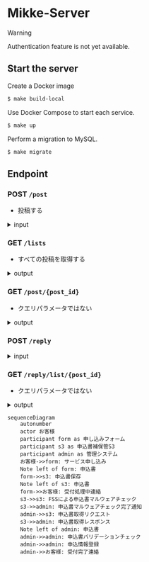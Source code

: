 # Mikke-Server
> [!WARNING]
> Authentication feature is not yet available.

[//]: # (> [!CAUTION])

[//]: # (> 実運用する際は鍵を新たに生成して、秘密鍵は絶対に公開しないでください。)
## Start the server
Create a Docker image
```zsh
$ make build-local
```
Use Docker Compose to start each service.
```zsh
$ make up
```
Perform a migration to MySQL.
```zsh
$ make migrate
```

## Endpoint

[//]: # (- `/login`)

[//]: # (<details>)

[//]: # (<summary>input</summary>)

[//]: # ()
[//]: # (```json)

[//]: # ({)

[//]: # (  "title": "ここにタイトルが入る",)

[//]: # (  "comment": "ここにコメントが入る")

[//]: # (})

[//]: # (```)

[//]: # (</details>)

### **POST** `/post`
- 投稿する
<details>
<summary>input</summary>

```json
{
  "title": "ここにタイトルが入る",
  "comment": "ここにコメントが入る"
}
```
</details>

### **GET** `/lists`
- すべての投稿を取得する
<details>
<summary>output</summary>

```json
[
  {
    "post_id": 3,
    "title": "介護アプリの開発",
    "created": "2024-04-27T06:49:01.803146Z"
  },
  {
    "post_id": 2,
    "title": "サンプルタイトル",
    "created": "2024-04-27T06:11:18.298827Z"
  }
]
```
</details>

### **GET** `/post/{post_id}`
- クエリパラメータではない
<details>
<summary>output</summary>
例えば /post/4 をGETで叩くと以下が得られる

```json
{
  "post_id": 4,
  "user_ID": 7777,
  "title": "学習アプリの開発",
  "comment": "Swiftで書きたい",
  "created": "2024-04-27T12:59:07.379881Z",
  "modified": "2024-04-27T12:59:07.379881Z"
}
```
</details>

### **POST** `/reply`
<details>
<summary>input</summary>

```json
{
  "post_id": 4,
  "title": "直接APIを叩かせよう！！",
  "comment": "UXなんて知らん！GUI作りたいなら自分で作れ！！笑"
}
```
</details>

### **GET** `/reply/list/{post_id}`
- クエリパラメータではない
<details>
<summary>output</summary>
例えば /reply/list/4 をGETで叩くと以下が得られる.
古い順にソートされて出力される

```json
[
  {
    "reply_id": 1,
    "post_id": 4,
    "user_id": 7777,
    "title": "swift使ったことない",
    "comment": "別の言語じゃだめですか？？",
    "created": "2024-04-28T10:54:35Z",
    "modified": "2024-04-28T10:54:36Z"
  },
  {
    "reply_id": 2,
    "post_id": 4,
    "user_id": 7777,
    "title": "自分もない！！",
    "comment": "何かいい言語ありますかー？？",
    "created": "2024-04-28T10:55:20Z",
    "modified": "2024-04-28T10:55:22Z"
  }
]
```
</details>

```mermaid
sequenceDiagram
    autonumber
    actor お客様
    participant form as 申し込みフォーム
    participant s3 as 申込書補保管S3
    participant admin as 管理システム
    お客様->>form: サービス申し込み
    Note left of form: 申込書
    form->>s3: 申込書保存
    Note left of s3: 申込書
    form->>お客様: 受付処理中連絡
    s3->>s3: FSSによる申込書マルウェアチェック
    s3->>admin: 申込書マルウェアチェック完了通知
    admin->>s3: 申込書取得リクエスト
    s3->>admin: 申込書取得レスポンス
    Note left of admin: 申込書
    admin->>admin: 申込書バリデーションチェック
    admin->>admin: 申込情報登録
    admin->>お客様: 受付完了連絡
```